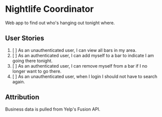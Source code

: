 # Nightlife Coordinator

Web app to find out who's hanging out tonight where.

## User Stories

1. [ ] As an unauthenticated user, I can view all bars in my area.
1. [ ] As an authenticated user, I can add myself to a bar to indicate I am going there tonight.
1. [ ] As an authenticated user, I can remove myself from a bar if I no longer want to go there.
1. [ ] As an unauthenticated user, when I login I should not have to search again.

## Attribution

Business data is pulled from Yelp's Fusion API.
